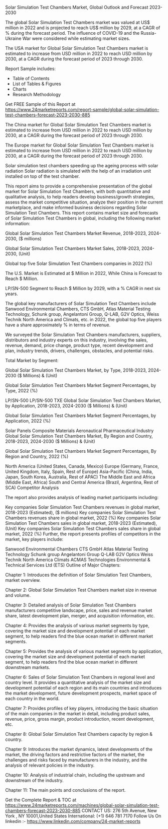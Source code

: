 Solar Simulation Test Chambers Market, Global Outlook and Forecast 2023-2030

The global Solar Simulation Test Chambers market was valued at US$ million in 2022 and is projected to reach US$ million by 2029, at a CAGR of % during the forecast period. The influence of COVID-19 and the Russia-Ukraine War were considered while estimating market sizes.

The USA market for Global Solar Simulation Test Chambers market is estimated to increase from USD million in 2022 to reach USD million by 2030, at a CAGR during the forecast period of 2023 through 2030.

Report Sample includes:
- Table of Contents
- List of Tables & Figures
- Charts
- Research Methodology

Get FREE Sample of this Report at https://www.24marketreports.com/report-sample/global-solar-simulation-test-chambers-forecast-2023-2030-885

The China market for Global Solar Simulation Test Chambers market is estimated to increase from USD million in 2022 to reach USD million by 2030, at a CAGR during the forecast period of 2023 through 2030.

The Europe market for Global Solar Simulation Test Chambers market is estimated to increase from USD million in 2022 to reach USD million by 2030, at a CAGR during the forecast period of 2023 through 2030.

Solar simulation test chambers speeding up the ageing process with solar radiation Solar radiation is simulated with the help of an irradiation unit installed on top of the test chamber.

This report aims to provide a comprehensive presentation of the global market for Solar Simulation Test Chambers, with both quantitative and qualitative analysis, to help readers develop business/growth strategies, assess the market competitive situation, analyze their position in the current marketplace, and make informed business decisions regarding Solar Simulation Test Chambers. This report contains market size and forecasts of Solar Simulation Test Chambers in global, including the following market information:

Global Solar Simulation Test Chambers Market Revenue, 2018-2023, 2024-2030, ($ millions)

Global Solar Simulation Test Chambers Market Sales, 2018-2023, 2024-2030, (Unit)

Global top five Solar Simulation Test Chambers companies in 2022 (%)

The U.S. Market is Estimated at $ Million in 2022, While China is Forecast to Reach $ Million.

LP/SN-500 Segment to Reach $ Million by 2029, with a % CAGR in next six years.

The global key manufacturers of Solar Simulation Test Chambers include Sanwood Environmental Chambers, CTS GmbH, Atlas Material Testing Technology, Schunk group, Angelantoni Group, Q-LAB, G2V Optics, Weiss Technik North America and Climats, etc. in 2022, the global top five players have a share approximately % in terms of revenue.

We surveyed the Solar Simulation Test Chambers manufacturers, suppliers, distributors and industry experts on this industry, involving the sales, revenue, demand, price change, product type, recent development and plan, industry trends, drivers, challenges, obstacles, and potential risks.

Total Market by Segment:

Global Solar Simulation Test Chambers Market, by Type, 2018-2023, 2024-2030 ($ Millions) & (Unit)

Global Solar Simulation Test Chambers Market Segment Percentages, by Type, 2022 (%)

LP/SN-500
LP/SN-500
TXE
Global Solar Simulation Test Chambers Market, by Application, 2018-2023, 2024-2030 ($ Millions) & (Unit)

Global Solar Simulation Test Chambers Market Segment Percentages, by Application, 2022 (%)

Solar Panels
Composite Materials
Aeronautical
Pharmaceutical Industry
Global Solar Simulation Test Chambers Market, By Region and Country, 2018-2023, 2024-2030 ($ Millions) & (Unit)

Global Solar Simulation Test Chambers Market Segment Percentages, By Region and Country, 2022 (%)

North America (United States, Canada, Mexico)
Europe (Germany, France, United Kingdom, Italy, Spain, Rest of Europe)
Asia-Pacific (China, India, Japan, South Korea, Australia, Rest of APAC)
The Middle East and Africa (Middle East, Africa)
South and Central America (Brazil, Argentina, Rest of SCA)
Competitor Analysis

The report also provides analysis of leading market participants including:

Key companies Solar Simulation Test Chambers revenues in global market, 2018-2023 (Estimated), ($ millions)
Key companies Solar Simulation Test Chambers revenues share in global market, 2022 (%)
Key companies Solar Simulation Test Chambers sales in global market, 2018-2023 (Estimated), (Unit)
Key companies Solar Simulation Test Chambers sales share in global market, 2022 (%)
Further, the report presents profiles of competitors in the market, key players include:

Sanwood Environmental Chambers
CTS GmbH
Atlas Material Testing Technology
Schunk group
Angelantoni Group
Q-LAB
G2V Optics
Weiss Technik North America
Climats
ACMAS Technologies
Environmental & Technical Services Ltd (ETS)
Outline of Major Chapters:

Chapter 1: Introduces the definition of Solar Simulation Test Chambers, market overview.

Chapter 2: Global Solar Simulation Test Chambers market size in revenue and volume.

Chapter 3: Detailed analysis of Solar Simulation Test Chambers manufacturers competitive landscape, price, sales and revenue market share, latest development plan, merger, and acquisition information, etc.

Chapter 4: Provides the analysis of various market segments by type, covering the market size and development potential of each market segment, to help readers find the blue ocean market in different market segments.

Chapter 5: Provides the analysis of various market segments by application, covering the market size and development potential of each market segment, to help readers find the blue ocean market in different downstream markets.

Chapter 6: Sales of Solar Simulation Test Chambers in regional level and country level. It provides a quantitative analysis of the market size and development potential of each region and its main countries and introduces the market development, future development prospects, market space of each country in the world.

Chapter 7: Provides profiles of key players, introducing the basic situation of the main companies in the market in detail, including product sales, revenue, price, gross margin, product introduction, recent development, etc.

Chapter 8: Global Solar Simulation Test Chambers capacity by region & country.

Chapter 9: Introduces the market dynamics, latest developments of the market, the driving factors and restrictive factors of the market, the challenges and risks faced by manufacturers in the industry, and the analysis of relevant policies in the industry.

Chapter 10: Analysis of industrial chain, including the upstream and downstream of the industry.

Chapter 11: The main points and conclusions of the report.

Get the Complete Report & TOC at https://www.24marketreports.com/machines/global-solar-simulation-test-chambers-forecast-2023-2030-885
CONTACT US:
276 5th Avenue, New York , NY 10001,United States
International: (+1) 646 781 7170
Follow Us On linkedin :- https://www.linkedin.com/company/24-market-reports
